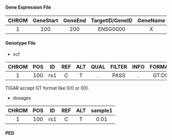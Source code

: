 #### Gene Expression File
| CHROM | GeneStart | GeneEnd | TargetID/GeneID | GeneName | sample1 |
|:-----:|:---------:|:-------:|:---------------:|:--------:|:-------:|
|   1   |    100    |   200   |     ENSG0000    |     X    |   0.2   |

#### Genotype File
- vcf  

| CHROM | POS |  ID | REF | ALT | QUAL | FILTER | INFO | FORMAT |  sample1 |
|:-----:|:---:|:---:|:---:|:---:|:----:|:------:|:----:|:------:|:--------:|
|   1   | 100 | rs1 |  C  |  T  |   .  |  PASS  |   .  |  GT:DS | 0/0:0.01 |

TIGAR accept GT format like 0/0 or 0|0.

- dosages

| CHROM | POS |  ID | REF | ALT | sample1 |
|:-----:|:---:|:---:|:---:|:---:|:-------:|
|   1   | 100 | rs1 |  C  |  T  |   0.01  |

#### PED
